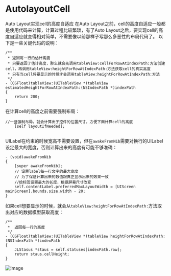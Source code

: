 # AutolayoutCell
Auto Layout实现cell的高度自适应
在Auto Layout之前，cell的高度自适应一般都是使用代码来计算，计算过程比较繁琐，有了Auto Layout之后，要实现cell的高度自适应就变得相对简单，不需要像以前那样子写那么多恶性的布局代码了。
以下是一些关键代码的说明：
```objc
/**
 * 返回每一行的估计高度
 * 只要返回了估计高度，那么就会先调用tableView:cellForRowAtIndexPath:方法创建cell，再调用tableView:heightForRowAtIndexPath:方法获取cell的真实高度
 * 只有当cell将要显示的时候才会调用tableView:heightForRowAtIndexPath:方法
 */
- (CGFloat)tableView:(UITableView *)tableView estimatedHeightForRowAtIndexPath:(NSIndexPath *)indexPath
{
    return 200;
}
```
在计算cell的高度之前需要强制布局：
```objc
//一旦强制布局，就会计算出子控件的位置尺寸，方便下面计算cell的高度
    [self layoutIfNeeded];
    
```
UILabel在约束的时候宽高不需要设置，但在`awakeFromNib`需要对换行的UILabel设定最大的宽度，否则计算出来的高度有可能不够准确：
```objc
- (void)awakeFromNib
{
    [super awakeFromNib];
    // 设置label每一行文字的最大宽度
    // 为了保证计算出来的数值跟真正显示出来的效果一致
    //给标签设置最大的长度，根据屏幕尺寸改变
    self.contentLabel.preferredMaxLayoutWidth = [UIScreen mainScreen].bounds.size.width - 20;
}
```
如果cell想要显示的时候，就会从`tableView:heightForRowAtIndexPath:`方法取出对应的数据模型获取高度：
```objc
/**
 *  返回每一行的高度
 */
- (CGFloat)tableView:(UITableView *)tableView heightForRowAtIndexPath:(NSIndexPath *)indexPath
{
    JLStasus *staus = self.statuses[indexPath.row];
    return staus.cellHeight;
}
```
![image](https://github.com/JlongTian/MemoryOptimization/blob/master/images/showImage.gif)
